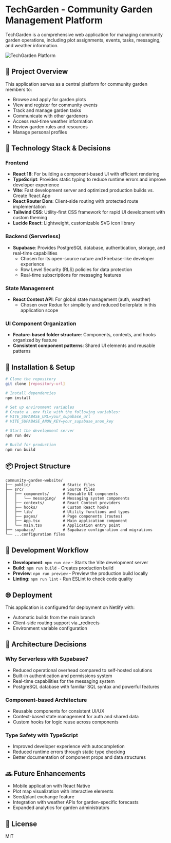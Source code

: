 # TechGarden - Community Garden Management Platform

TechGarden is a comprehensive web application for managing community garden operations, including plot assignments, events, tasks, messaging, and weather information.

![TechGarden Platform](https://images.unsplash.com/photo-1466692476868-aef1dfb1e735?auto=format&fit=crop&q=80)

## 🌱 Project Overview

This application serves as a central platform for community garden members to:
- Browse and apply for garden plots
- View and register for community events
- Track and manage garden tasks
- Communicate with other gardeners
- Access real-time weather information
- Review garden rules and resources
- Manage personal profiles

## 🚀 Technology Stack & Decisions

### Frontend
- **React 18**: For building a component-based UI with efficient rendering
- **TypeScript**: Provides static typing to reduce runtime errors and improve developer experience
- **Vite**: Fast development server and optimized production builds vs. Create React App
- **React Router Dom**: Client-side routing with protected route implementation
- **Tailwind CSS**: Utility-first CSS framework for rapid UI development with custom theming
- **Lucide React**: Lightweight, customizable SVG icon library

### Backend (Serverless)
- **Supabase**: Provides PostgreSQL database, authentication, storage, and real-time capabilities
  - Chosen for its open-source nature and Firebase-like developer experience
  - Row Level Security (RLS) policies for data protection
  - Real-time subscriptions for messaging features

### State Management
- **React Context API**: For global state management (auth, weather)
  - Chosen over Redux for simplicity and reduced boilerplate in this application scope

### UI Component Organization
- **Feature-based folder structure**: Components, contexts, and hooks organized by feature
- **Consistent component patterns**: Shared UI elements and reusable patterns

## 🔧 Installation & Setup

```bash
# Clone the repository
git clone [repository-url]

# Install dependencies
npm install

# Set up environment variables
# Create a .env file with the following variables:
# VITE_SUPABASE_URL=your_supabase_url
# VITE_SUPABASE_ANON_KEY=your_supabase_anon_key

# Start the development server
npm run dev

# Build for production
npm run build
```

## 📦 Project Structure

```
community-garden-website/
├── public/              # Static files
├── src/                 # Source files
│   ├── components/      # Reusable UI components
│   │   └── messaging/   # Messaging system components
│   ├── contexts/        # React Context providers
│   ├── hooks/           # Custom React hooks
│   ├── lib/             # Utility functions and types
│   ├── pages/           # Page components (routes)
│   ├── App.tsx          # Main application component
│   └── main.tsx         # Application entry point
├── supabase/            # Supabase configuration and migrations
└── ...configuration files
```

## 🔄 Development Workflow

- **Development**: `npm run dev` - Starts the Vite development server
- **Build**: `npm run build` - Creates production build
- **Preview**: `npm run preview` - Preview the production build locally
- **Linting**: `npm run lint` - Run ESLint to check code quality

## 🌐 Deployment

This application is configured for deployment on Netlify with:
- Automatic builds from the main branch
- Client-side routing support via _redirects
- Environment variable configuration

## 🧩 Architecture Decisions

### Why Serverless with Supabase?
- Reduced operational overhead compared to self-hosted solutions
- Built-in authentication and permissions system
- Real-time capabilities for the messaging system
- PostgreSQL database with familiar SQL syntax and powerful features

### Component-based Architecture
- Reusable components for consistent UI/UX
- Context-based state management for auth and shared data
- Custom hooks for logic reuse across components

### Type Safety with TypeScript
- Improved developer experience with autocompletion
- Reduced runtime errors through static type checking
- Better documentation of component props and data structures

## 🔜 Future Enhancements

- Mobile application with React Native
- Plot map visualization with interactive elements
- Seed/plant exchange feature
- Integration with weather APIs for garden-specific forecasts
- Expanded analytics for garden administrators

## 📝 License

MIT
